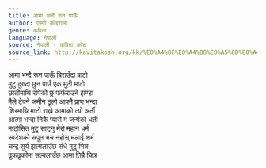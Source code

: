 ```yaml
---
title: आमा भन्दै रुन पाऊँ
author: एस्पी कोइराला
genre: कविता
language: नेपाली
source: नेपाली - कविता कोश
source_link: http://kavitakosh.org/kk/%E0%A4%8F%E0%A4%B8%E0%A5%8D%E0%A4%AA%E0%A5%80_%E0%A4%95%E0%A5%8B%E0%A4%87%E0%A4%B0%E0%A4%BE%E0%A4%B2%E0%A4%BE
---
```


आमा भन्दै रून पाऊँ बिराउँदा बाटो  
मुटु दुख्दा छुन पाउँ एक मुठी माटो  
छातीमाथि रोपेको छु फर्फराउने झण्डा  
मैले टेक्ने जमीन ठूलो आफ्नै प्राण भन्दा  
शिरमाथि माटो राख्ने आमाको त्यो अर्ती  
आत्मा भन्दा निकै प्यारो म जन्मेको धर्ती  
माटोसित मुटु साट्नु मेरो महान धर्म  
स्वदेशको सपूत भन्न नहोस् मलाई शर्म  
चन्द्र सुर्य झल्मलाउँछ सँधै मुटु भित्र  
ढुकढुकीमा सल्बलाउँछ आमा तिम्रै चित्र
